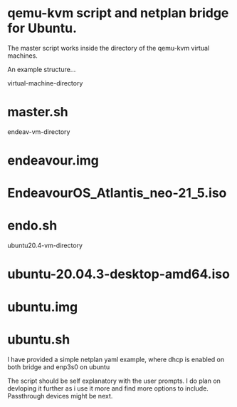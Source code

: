 # qemu-kvm script and netplan bridge for Ubuntu.

The master script works inside the directory of the qemu-kvm virtual machines.

An example structure...

virtual-machine-directory
# master.sh
  endeav-vm-directory
   # endeavour.img
   # EndeavourOS_Atlantis_neo-21_5.iso
   # endo.sh
  ubuntu20.4-vm-directory
   # ubuntu-20.04.3-desktop-amd64.iso
   # ubuntu.img
   # ubuntu.sh

I have provided a simple netplan yaml example, where dhcp is enabled on both bridge and enp3s0 on ubuntu

The script should be self explanatory with the user prompts. I do plan on devloping it further as i use it more and find
more options to include. Passthrough devices might be next.
